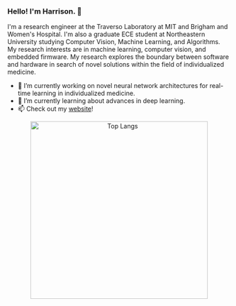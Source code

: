 <!--
**harrisonlsun/harrisonlsun** is a ✨ _special_ ✨ repository because its `README.md` (this file) appears on your GitHub profile.

Here are some ideas to get you started:

- 🔭 I’m currently working on ...
- 🌱 I’m currently learning ...
- 👯 I’m looking to collaborate on ...
- 🤔 I’m looking for help with ...
- 💬 Ask me about ...
- 📫 How to reach me: ...
- 😄 Pronouns: ...
- ⚡ Fun fact: ...
-->

### Hello! I'm Harrison. 👋

I'm a research engineer at the Traverso Laboratory at MIT and Brigham and Women's Hospital. I'm also a graduate ECE student at Northeastern University studying Computer Vision, Machine Learning, and Algorithms. My research interests are in machine learning, computer vision, and embedded firmware. My research explores the boundary between software and hardware in search of novel solutions within the field of individualized medicine.  

- 🔭 I’m currently working on novel neural network architectures for real-time learning in individualized medicine.
- 🌱 I’m currently learning about advances in deep learning.
- 📫 Check out my [website](https://www.hlsun.dev)! 

<div align="center">
  <a href="https://github.com/harrisonlsun/github-readme-stats">
    <img src="https://github-readme-stats.vercel.app/api/top-langs/?username=harrisonlsun&layout=donut-vertical&theme=transparent&hide_border=true&langs_count=4&hide=XS,XSLT,CMake,Makefile&size_weight=0&count_weight=1" alt="Top Langs" width="400" height="400"/>
  </a>
</div>
